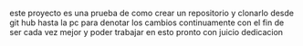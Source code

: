 este proyecto es una prueba de como crear un repositorio y clonarlo desde git hub hasta la pc para denotar los cambios continuamente con el fin de ser cada vez  mejor y poder trabajar en esto pronto con juicio  dedicacion
